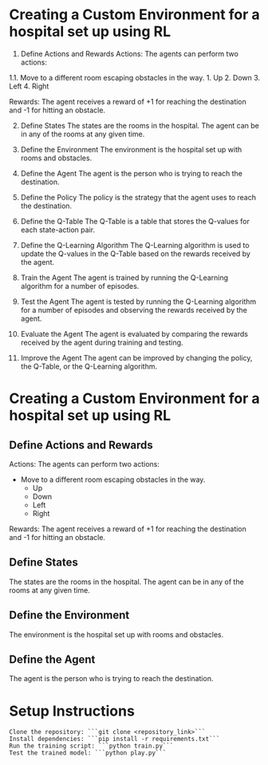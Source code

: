 # Creating a Custom Environment for a hospital set up using RL
1. Define Actions and Rewards
Actions: The agents can perform two actions:

1.1. Move to a different room escaping obstacles in the way.
    1. Up
    2. Down
    3. Left
    4. Right

Rewards: The agent receives a reward of +1 for reaching the destination and -1 for hitting an obstacle.

2. Define States
The states are the rooms in the hospital. The agent can be in any of the rooms at any given time.

3. Define the Environment
The environment is the hospital set up with rooms and obstacles.

4. Define the Agent
The agent is the person who is trying to reach the destination.

5. Define the Policy
The policy is the strategy that the agent uses to reach the destination.

6. Define the Q-Table
The Q-Table is a table that stores the Q-values for each state-action pair.

7. Define the Q-Learning Algorithm
The Q-Learning algorithm is used to update the Q-values in the Q-Table based on the rewards received by the agent.

8. Train the Agent
The agent is trained by running the Q-Learning algorithm for a number of episodes.

9. Test the Agent
The agent is tested by running the Q-Learning algorithm for a number of episodes and observing the rewards received by the agent.

10. Evaluate the Agent
The agent is evaluated by comparing the rewards received by the agent during training and testing.

11. Improve the Agent
The agent can be improved by changing the policy, the Q-Table, or the Q-Learning algorithm.


# Creating a Custom Environment for a hospital set up using RL
## Define Actions and Rewards
Actions: The agents can perform two actions:
- Move to a different room escaping obstacles in the way.
    - Up
    - Down
    - Left
    - Right

Rewards: The agent receives a reward of +1 for reaching the destination and -1 for hitting an obstacle.

## Define States
The states are the rooms in the hospital. The agent can be in any of the rooms at any given time.

## Define the Environment
The environment is the hospital set up with rooms and obstacles.

## Define the Agent
The agent is the person who is trying to reach the destination.

# Setup Instructions
    Clone the repository: ```git clone <repository_link>```
    Install dependencies: ```pip install -r requirements.txt```
    Run the training script: ```python train.py```
    Test the trained model: ```python play.py```


